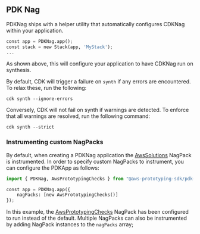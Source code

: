 ## PDK Nag

PDKNag ships with a helper utility that automatically configures CDKNag within your application.

```python
const app = PDKNag.app();
const stack = new Stack(app, 'MyStack');
...
```

As shown above, this will configure your application to have CDKNag run on synthesis.

By default, CDK will trigger a failure on `synth` if any errors are encountered. To relax these, run the following:

```shell
cdk synth --ignore-errors
```

Conversely, CDK will not fail on synth if warnings are detected. To enforce that all warnings are resolved, run the following command:

```shell
cdk synth --strict
```

### Instrumenting custom NagPacks

By default, when creating a PDKNag application the [AwsSolutions](https://github.com/cdklabs/cdk-nag/blob/main/RULES.md) NagPack is instrumented. In order to specify custom NagPacks to instrument, you can configure the PDKApp as follows:

```python
import { PDKNag, AwsPrototypingChecks } from "@aws-prototyping-sdk/pdk-nag";

const app = PDKNag.app({
    nagPacks: [new AwsPrototypingChecks()]
});
```

In this example, the [AwsPrototypingChecks](https://github.com/aws/aws-prototyping-sdk/blob/mainline/packages/pdk-nag/src/packs/README.md) NagPack has been configured to run instead of the default. Multiple NagPacks can also be instrumented by adding NagPack instances to the `nagPacks` array;
